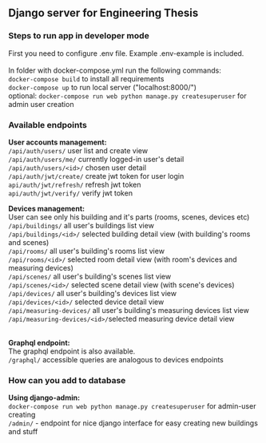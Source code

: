 ## Django server for Engineering Thesis

### Steps to run app in developer mode

First you need to configure .env file. Example .env-example is included. <br>
<br>
In folder with docker-compose.yml run the following commands: <br>
`docker-compose build` to install all requirements <br>
`docker-compose up` to run local server ("localhost:8000/") <br>
optional: `docker-compose run web python manage.py createsuperuser` for admin user creation <br>

### Available endpoints

**User accounts management:** <br>
`/api/auth/users/` user list and create view <br>
`/api/auth/users/me/` currently logged-in user's detail <br>
`/api/auth/users/<id>/` chosen user detail <br>
`/api/auth/jwt/create/` create jwt token for user login <br>
`api/auth/jwt/refresh/` refresh jwt token <br>
`api/auth/jwt/verify/` verify jwt token <br>

**Devices management:** <br>
User can see only his building and it's parts (rooms, scenes, devices etc) <br>
`/api/buildings/` all user's buildings list view <br>
`/api/buildings/<id>/` selected building detail view (with building's rooms and scenes) <br>
`/api/rooms/` all user's building's rooms list view <br>
`/api/rooms/<id>/` selected room detail view (with room's devices and measuring devices)<br>
`/api/scenes/` all user's building's scenes list view<br>
`/api/scenes/<id>/` selected scene detail view (with scene's devices) <br>
`/api/devices/` all user's building's devices list view <br>
`/api/devices/<id>/` selected device detail view <br>
`/api/measuring-devices/` all user's building's measuring devices list view <br>
`/api/measuring-devices/<id>/`selected measuring device detail view <br>
<br>

**Graphql endpoint:**<br>
The graphql endpoint is also available.<br>
`/graphql/` accessible queries are analogous to devices endpoints <br>

### How can you add to database

**Using django-admin:**<br>
`docker-compose run web python manage.py createsuperuser` for admin-user creating <br>
`/admin/` - endpoint for nice django interface for easy creating new buildings and stuff <br>

